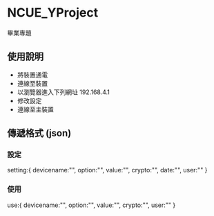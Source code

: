 # NCUE_YProject

畢業專題

## 使用說明

* 將裝置通電
* 連線至裝置
* 以瀏覽器進入下列網址 192.168.4.1
* 修改設定
* 連線至主裝置

## 傳遞格式 (json)

### 設定

setting:{
    devicename:"",
    option:"",
    value:"",
    crypto:"",
    date:"",
    user:""
}

### 使用

use:{
    devicename:"",
    option:"",
    value:"",
    crypto:"",
    user:""
}

